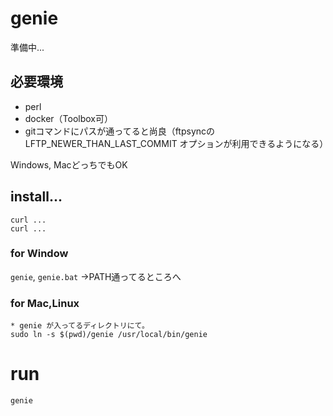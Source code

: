 # genie
準備中...


## 必要環境
- perl
- docker（Toolbox可）
- gitコマンドにパスが通ってると尚良（ftpsyncの LFTP_NEWER_THAN_LAST_COMMIT オプションが利用できるようになる）


Windows, MacどっちでもOK

## install...

	curl ...
	curl ...

### for Window

`genie`, `genie.bat` →PATH通ってるところへ

### for Mac,Linux

	* genie が入ってるディレクトリにて。
	sudo ln -s $(pwd)/genie /usr/local/bin/genie


# run

	genie
